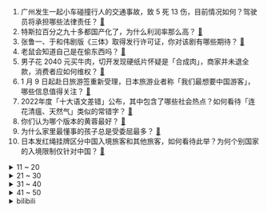 1. 广州发生一起小车碰撞行人的交通事故，致 5 死 13 伤，目前情况如何？驾驶员将承担哪些法律责任？ [:link:](https://www.zhihu.com/question/578116779)
2. 特斯拉百分之九十多都国产化了，为什么利润率那么高？ [:link:](https://www.zhihu.com/question/563118968)
3. 张鲁一、于和伟剧版《三体》取得发行许可证，你对该剧有哪些期待？ [:link:](https://www.zhihu.com/question/577693170)
4. 老鼠会知道自己是在偷东西吗？ [:link:](https://www.zhihu.com/question/567276949)
5. 男子花 2040 元买牛肉，切开发现硬纸片怀疑是「合成肉」，商家并未退全款，消费者应如何维权？ [:link:](https://www.zhihu.com/question/577654968)
6. 1 月 9 日起赴日旅游签重新受理，日本旅游业者称「我们最想要中国游客」，哪些信息值得关注？ [:link:](https://www.zhihu.com/question/577733059)
7. 2022年度「十大语文差错」公布，其中包含了哪些社会热点？如何看待「连花清瘟、天然气」类似的常错字？ [:link:](https://www.zhihu.com/question/578089912)
8. 你们认为哪个版本的黄蓉最好？ [:link:](https://www.zhihu.com/question/283659524)
9. 为什么家里最懂事的孩子总是受委屈最多？ [:link:](https://www.zhihu.com/question/576920342)
10. 日本发红绳挂牌区分中国入境旅客和其他旅客，如何看待此举？为何个别国家的入境限制仅针对中国？ [:link:](https://www.zhihu.com/question/578064400)
<details>
<summary>11 ~ 20</summary>

11. 人文摄影该从何下手? [:link:](https://www.zhihu.com/question/575726037)
12. 前端开发属于程序员吗? [:link:](https://www.zhihu.com/question/523175983)
13. 参观博物馆时，你有过哪些难忘的回忆？ [:link:](https://www.zhihu.com/question/566869464)
14. 日本超万人要求山上彻也减刑，有人视其为「英雄」，被捕半年期间现金收超百万，哪些信息值得关注？ [:link:](https://www.zhihu.com/question/577699269)
15. 你们最幸福的时候是什么？ [:link:](https://www.zhihu.com/question/578237936)
16. 如何看待黑龙江一供暖公司最低温近 -30℃ 时宣布停热，称「只能怨告状的业主」？供暖公司做法是否违规？ [:link:](https://www.zhihu.com/question/577657403)
17. 上海一小区多户占公共区域搭灵棚 ,「燃烧逝者衣物，哭丧声不断」，如何看待此事？ [:link:](https://www.zhihu.com/question/577649776)
18. 如何看待杨紫琼凭借《瞬息全宇宙》获得第 80 届金球奖音乐/喜剧类电影最佳女主角？ [:link:](https://www.zhihu.com/question/578058051)
19. 北约和欧盟声称「中国日益增长的自信和政策给我们带来了挑战」，如何解读？ [:link:](https://www.zhihu.com/question/578071975)
20. S13 全球总决赛落地韩国，小组赛赛制将首次使用瑞士轮，这将让比赛产生哪些变化？ [:link:](https://www.zhihu.com/question/577904943)
</details>
<details>
<summary>21 ~ 30</summary>

21. 如何看待柬埔寨首相洪森反问「如果不依靠中国，依靠谁」，「谁来帮我们修路架桥」？ [:link:](https://www.zhihu.com/question/577851473)
22. 媒体调研多楼盘称「有售楼处人快坐满了」，专家建议「百姓拿出三分之一存款买房」，今年是买房的好时机吗？ [:link:](https://www.zhihu.com/question/578055459)
23. 2022 国家医保谈判收官，辉瑞新冠口服药「灵魂砍价」失败，辉瑞新冠药为何不愿意放低姿态？ [:link:](https://www.zhihu.com/question/577680053)
24. 人民网评余景天粉丝接机制造拥堵并回怼警察，称「艺人不能置身事外」，如何评价这一观点？ [:link:](https://www.zhihu.com/question/578050292)
25. 为什么现在的NBA球员高分越来越多？ [:link:](https://www.zhihu.com/question/576663524)
26. 一名高三生。最近了解到COP15的生态保护计划，希望能够为目标的实现微薄的力量，什么是我需要做的？ [:link:](https://www.zhihu.com/question/573576384)
27. 美国国内航班停飞令已取消，此前美国联邦航空局系统故障，所有航班停飞，目前情况如何？如何看待这一事件？ [:link:](https://www.zhihu.com/question/578119170)
28. 河南 2 名男童蹊跷失联，近千人搜救无果，当地警方已介入调查，目前案情进展如何？ [:link:](https://www.zhihu.com/question/577909697)
29. 《风云》中，秦霜也是雄霸的弟子，为何他却没有两位师弟强？ [:link:](https://www.zhihu.com/question/325146295)
30. 麦卡锡「上位」对中美关系有何影响？专家称「对华政策可能越来越偏激」，对此你怎么看？有哪些信息值得关注？ [:link:](https://www.zhihu.com/question/577641551)
</details>
<details>
<summary>31 ~ 40</summary>

31. 读纸质书比电子书好在哪里？ [:link:](https://www.zhihu.com/question/577935587)
32. 你都买过哪些假种子？种出了什么植物？ [:link:](https://www.zhihu.com/question/268145663)
33. 《原神》的剧情水平怎么样？ [:link:](https://www.zhihu.com/question/476222024)
34. 2022 年有哪些让你印象最深刻的现象级 VR 应用，2023 年又有哪些值得期待的 VR 应用呢？ [:link:](https://www.zhihu.com/question/578080146)
35. 有没有推荐的好看的电视剧? [:link:](https://www.zhihu.com/question/574823175)
36. 若光子有静止质量会如何？ [:link:](https://www.zhihu.com/question/325124395)
37. 对于买房和租房你会怎么选择？ [:link:](https://www.zhihu.com/question/574517694)
38. 一情侣网恋同居后谈婚论嫁，男子提出分手后要求返还三金及彩礼，如何看待此事？彩礼返还的法律规定是什么？ [:link:](https://www.zhihu.com/question/577858119)
39. OpenAI 为什么能估值百亿美金？投资人除了看重想象力还有什么考虑？ [:link:](https://www.zhihu.com/question/577662540)
40. 《原神》踏鞴沙锚点旁的华丽宝箱是不是失败的设计？ [:link:](https://www.zhihu.com/question/577541539)
</details>
<details>
<summary>41 ~ 50</summary>

41. 刘鑫 70 万元赔偿金支付期限已到，江歌母亲称没收到钱，已申请强制执行，哪些信息值得关注？ [:link:](https://www.zhihu.com/question/577876301)
42. 德国为何如此依赖俄罗斯天然气？ [:link:](https://www.zhihu.com/question/553743869)
43. 完整自学物理学需要看什么书? [:link:](https://www.zhihu.com/question/37822005)
44. 为什么股票纯技术分析，能成功的人少之又少？ [:link:](https://www.zhihu.com/question/576515652)
45. 英首相发言人就黎智英案发表评论，我使馆回应「敦促英方停止插手香港事务」，哪些信息值得关注？ [:link:](https://www.zhihu.com/question/578122828)
46. 泰国副总理到机场迎接首批中国游客，并撤回入境疫苗要求，哪些信息值得关注？对泰国旅游业有哪些影响？ [:link:](https://www.zhihu.com/question/577734349)
47. 如果当时梁璐看上的是李达康，李达康会怎么处理？ [:link:](https://www.zhihu.com/question/519933829)
48. 高一每天只睡 6 小时撑得住吗？ [:link:](https://www.zhihu.com/question/577511516)
49. C罗和梅西共拿走12个欧洲金球奖，哪一个金球奖的争议最大？ [:link:](https://www.zhihu.com/question/577704112)
50. kn95口罩执行标准GB2626-2006和n95口罩执行标准GB19083-2010，有什么区别？ [:link:](https://www.zhihu.com/question/538158188)
</details><details>
<summary>bilibili</summary>

1. 王冰冰的街头实验 [:link:](//www.bilibili.com/video/BV1nM411h7xG)
2. 它开播前被群嘲，却凭口碑逆袭成开年王炸！ [:link:](//www.bilibili.com/video/BV1tP4y1C79q)
3. 《这游戏我是一毛钱也不可能冲的！我白嫖！我0氪！》 [:link:](//www.bilibili.com/video/BV1FW4y1V7eE)
4. 瑞典水手如何迎娶阿依土鳖公主？【硬核狠人45】 [:link:](//www.bilibili.com/video/BV1uM411h7MN)
5. 做了个炸蛋，好吃到不行！ [:link:](//www.bilibili.com/video/BV1G3411U7Ux)
6. 盲猜B站22年最火的视频，居然有一半没看过？ [:link:](//www.bilibili.com/video/BV1GY411y7Yt)
7. 新春特供|| 西游宇宙法宝等级的权力深意，天上对人间控制的终极手段 [:link:](//www.bilibili.com/video/BV1GG4y1y7DL)
8. 薯 条 之 王 天 花 板 [:link:](//www.bilibili.com/video/BV1D8411K7eK)
9. 2022年度总结 [:link:](//www.bilibili.com/video/BV1he4y1G7hW)
10. 圣酒车 [:link:](//www.bilibili.com/video/BV1wM411h7Wk)
<details>
<summary>11 ~ 20</summary>

11. 这是什么离谱的操作啊！！ [:link:](//www.bilibili.com/video/BV19g411W7AU)
12. 无法行走+物品栏只有一格通关我的世界 [:link:](//www.bilibili.com/video/BV1dP4y1e7Zz)
13. 最后就让我聊聊自己，我的童年、青春、还有那个她。 [:link:](//www.bilibili.com/video/BV1ne4y1G7Kr)
14. 美好旅行图鉴 [:link:](//www.bilibili.com/video/BV1Z24y1e7Ja)
15. 20年以来，游戏替中国式家长背了多少黑锅？ [:link:](//www.bilibili.com/video/BV1JM411F76o)
16. 《 天 价 水 果 》2 [:link:](//www.bilibili.com/video/BV1GW4y137RL)
17. 不就是个1000000粉丝的牌子嘛！ [:link:](//www.bilibili.com/video/BV1UG4y1y741)
18. 视频网站的“蓝光”是怎么骗你的？——视频画质全解析【柴知道】 [:link:](//www.bilibili.com/video/BV1nW4y1V7kR)
19. 我的爷爷是个发明家，他发明了辣条！！ [:link:](//www.bilibili.com/video/BV19G4y1w7YQ)
20. 第一次在兄弟面前展示才艺 [:link:](//www.bilibili.com/video/BV1ND4y1L7rS)
</details>
<details>
<summary>21 ~ 30</summary>

21. 你们给我1000W这个广告我也不会接！谁来拯救那些被毒槟榔割脸的年轻人！ [:link:](//www.bilibili.com/video/BV1X24y1e73W)
22. 花30万只涨了3000粉，是什么感受？痛~太痛了~ [:link:](//www.bilibili.com/video/BV1wG4y1j7Vs)
23. 撒旦:十八层地狱的人什么时候跑出来的？ [:link:](//www.bilibili.com/video/BV1mx4y1G7aC)
24. 挑战全网最敷衍求婚！竟然成功了... [:link:](//www.bilibili.com/video/BV1p24y1e7bC)
25. 来餐车厂催进度，结果跟车厂老板做了个约定… [:link:](//www.bilibili.com/video/BV1Bx4y1G7zU)
26. 一年一度的办公室礼物交换大会 [:link:](//www.bilibili.com/video/BV11G4y1w7xa)
27. “睡教” [:link:](//www.bilibili.com/video/BV1YY4y1f7DH)
28. 唐师父的钱包保卫战 [:link:](//www.bilibili.com/video/BV1zG411K73G)
29. 回忆杀！《黑猫警长》2023特别篇 [:link:](//www.bilibili.com/video/BV1ZW4y1G7NM)
30. 不幸的是，圈圈还是套上了圈圈 [:link:](//www.bilibili.com/video/BV1td4y1j7gV)
</details>
<details>
<summary>31 ~ 40</summary>

31. 全国各地迷惑的特色菜 [:link:](//www.bilibili.com/video/BV14d4y1j7Rk)
32. 哈士奇到底有多贱 [:link:](//www.bilibili.com/video/BV1C3411m7EH)
33. 【时代少年团】《浅炸一下吧！》08：时代澄清大会 [:link:](//www.bilibili.com/video/BV1Dx4y1G7mQ)
34. 【引航者试炼】TN-1至TN-4 恢宏试炼 简单好抄 [:link:](//www.bilibili.com/video/BV1YD4y1p7Pd)
35. 方便面锅底卖188？本就不富裕的探店搭档雪上加霜...【凭啥这么贵50-炉釜·山野吊锅】 [:link:](//www.bilibili.com/video/BV1pe4y1G7VL)
36. 开年第一摇！《星际瑶仔》奉上！ [:link:](//www.bilibili.com/video/BV1a24y1a7m5)
37. 花20天时间把一只鸡浓缩成一碗面！据说这碗面的配方值一百两？ [:link:](//www.bilibili.com/video/BV1BD4y1V7Mk)
38. 打着IKUN旗号的乐子人？蹭流量、恰烂米，一个视频全部回应，解析蔡徐坤被黑的根源究竟所在何处 [:link:](//www.bilibili.com/video/BV1PY411y7Cz)
39. 【STN快报第七季01】水晶动力要做迄今为止最大的古墓丽影 [:link:](//www.bilibili.com/video/BV1xD4y157FA)
40. 成都. 玉芝兰厨子探店¥？？00 [:link:](//www.bilibili.com/video/BV1cY411y7MR)
</details>
<details>
<summary>41 ~ 50</summary>

41. 我到底是你的什么啊（恼） [:link:](//www.bilibili.com/video/BV1TK41117cZ)
42. 冬季骑行东北，深山老林里找到一个大房子，骑行久了什么地方都不怕 [:link:](//www.bilibili.com/video/BV1z8411P7iM)
43. 当景点只有我一个人的时候… [:link:](//www.bilibili.com/video/BV1eK41117T5)
44. “这个视频只能看一眼” [:link:](//www.bilibili.com/video/BV198411N7LG)
45. 只因在羊群中多看了它一眼，我给我的牧羊犬买了一只羊做宠物 [:link:](//www.bilibili.com/video/BV1pd4y1j71b)
46. 【超轻粘土】手部练习 [:link:](//www.bilibili.com/video/BV1ke4y1374f)
47. ⚡ 3.4 玩 家 现 状 ⚡ [:link:](//www.bilibili.com/video/BV18D4y1p7N6)
48. 为“百大观众”颁奖？？？ [:link:](//www.bilibili.com/video/BV14G4y127Lk)
49. 【春晚鬼畜】赵本山：我就是念诗之王！【改革春风吹满地】 [:link:](//www.bilibili.com/video/BV1bW411n7fY)
50. 谢谢你的礼物，你还好吗 [:link:](//www.bilibili.com/video/BV11x4y1g7VG)
</details>
<details>
<summary>51 ~ 60</summary>

51. 悬  丝  诊  琴  3 [:link:](//www.bilibili.com/video/BV1GY411272V)
52. 男生的专属浪漫，一定要看到最后！ [:link:](//www.bilibili.com/video/BV1BM411a7SU)
53. 退圈才敢说！前练习生现身说法之练习生知道自己尬吗？ [:link:](//www.bilibili.com/video/BV1FM411Y73z)
54. 69块钱“新冠险”确诊赔两万？在线发钱是吧？【慧小媛】 [:link:](//www.bilibili.com/video/BV1DR4y117Nx)
55. 法国人怎么看中国网红Thurman猫一杯? [:link:](//www.bilibili.com/video/BV1C3411m7PQ)
56. 你喜欢的经典色系设计，祝福2023致富发财！ [:link:](//www.bilibili.com/video/BV1Mx4y1G7Ls)
57. 添加剂...已经...无所谓了...《最 骚 营 销 号 46》 [:link:](//www.bilibili.com/video/BV1fx4y1G7uQ)
58. 168两斤半的蒸羊羔，老板有点像梁山过来的… [:link:](//www.bilibili.com/video/BV1s8411K7QA)
59. 在古都洛阳竟然被算出回到古代能位极人臣??? [:link:](//www.bilibili.com/video/BV1Xv4y1v7dp)
60. 祝 你 飞 起 来 [:link:](//www.bilibili.com/video/BV1t24y1e7K4)
</details>
<details>
<summary>61 ~ 70</summary>

61. 全网首发！直升机炮手打起来是什么体验！？ [:link:](//www.bilibili.com/video/BV16R4y117QG)
62. 白起：你对电风扇一无所知！ [:link:](//www.bilibili.com/video/BV19M41187aN)
63. 你好，粤语版《兰亭序》 [:link:](//www.bilibili.com/video/BV1Nx4y1V7bM)
64. 【魁拔4最后的魁拔】欢迎回来，亲爱的魁拔，我们等你很久了！ [:link:](//www.bilibili.com/video/BV1ev4y1q7Eo)
65. 逐帧解析《原神》3.4版本PV「磬弦奏华夜」逆天级考据！ [:link:](//www.bilibili.com/video/BV1sG4y1y74C)
66. 史诗级合作！鬼畜全明星联手24K《Mood》 [:link:](//www.bilibili.com/video/BV18G4y1L7H9)
67. 【节奏盒子】世界最难曲2023最新记录，6分36秒非人类难度耐力混音，最难部分聚集在最后面，耗时两个月，V2《Golden Rose》（金玫） [:link:](//www.bilibili.com/video/BV16e4y1G78f)
68. 有种上学被抽查知识点的快感（3） [:link:](//www.bilibili.com/video/BV1h84y1a7Lr)
69. 答应你们穿裙子自律，但是穿了又好像没穿，拖了又好像没拖.. [:link:](//www.bilibili.com/video/BV1yd4y1j7Tj)
70. 【散人】电击治疗？恐怖逃脱！真人互动游戏《飞越13号房》 （暂完结） [:link:](//www.bilibili.com/video/BV1yP4y1C7pa)
</details>
<details>
<summary>71 ~ 80</summary>

71. 要审讯了，我和犯人都很兴奋！ [:link:](//www.bilibili.com/video/BV1RY411C7vu)
72. 你 这 腿 有 问 题 啊！ [:link:](//www.bilibili.com/video/BV1t84y1a71B)
73. 一年一度 催婚实录 [:link:](//www.bilibili.com/video/BV1g8411K7Re)
74. 挑战拿着假肢去纹身 [:link:](//www.bilibili.com/video/BV1Pe4y1G7XQ)
75. “比奇堡的天上没有云” [:link:](//www.bilibili.com/video/BV1Q8411K72z)
76. 在放大100倍的空岛上！该怎么生存？我的世界 [:link:](//www.bilibili.com/video/BV1Q8411K7f1)
77. 奸商：3千元笔记本卖你5千犯法吗？女生电脑城买笔记本实录 [:link:](//www.bilibili.com/video/BV1yM411F74s)
78. 1Q1500！塔姆最折磨套路！对手：太痛苦辣！【有点骚东西】 [:link:](//www.bilibili.com/video/BV1yx4y1G7V4)
79. 酥脆透亮的锅包肉，亲妈级教程。 [:link:](//www.bilibili.com/video/BV1bP4y1C7iR)
80. 网络热门“智熄”视频鉴定 ㉜ [:link:](//www.bilibili.com/video/BV1uG4y1y7Bf)
</details>
<details>
<summary>81 ~ 90</summary>

81. 须弥隐藏任务，凶猛动物在哪里？ [:link:](//www.bilibili.com/video/BV1714y1u71n)
82. 愿你我热爱的那个虚拟世界～熠熠生辉！ [:link:](//www.bilibili.com/video/BV1GG4y1A7RS)
83. 试吃全世界最臭食物！冰岛鲨鱼肉！比鲱鱼罐头还臭几十倍 [:link:](//www.bilibili.com/video/BV1t24y1e73u)
84. 万豪：怎么没有W技能？太痛苦了！太痛苦了！太不公平了！重赛！ [:link:](//www.bilibili.com/video/BV1fg411W7Zq)
85. “仅此86秒，原神中那些文艺到极致的台词！懂不懂原神文编的含金量啊？” [:link:](//www.bilibili.com/video/BV1EG4y1A7Wp)
86. 群青 [:link:](//www.bilibili.com/video/BV1q3411m7ZT)
87. 【上青杰哥】 两百斤汕尾蚝熬蚝油，做一锅大盆菜给兄弟们尝尝 [:link:](//www.bilibili.com/video/BV1uG4y1y7Cm)
88. 【小短片】酒桌文化难题 [:link:](//www.bilibili.com/video/BV14G4y1A7RK)
89. 愿所有的毛孩子都能被温柔以待 [:link:](//www.bilibili.com/video/BV1684y1a7y1)
90. 国产免费GAL东北往事，已开放下载！玩之前你必须知到这些！ [:link:](//www.bilibili.com/video/BV1jD4y157hK)
</details>
<details>
<summary>91 ~ 100</summary>

91. 你画我穿2.0, 但搭配好的衣服送你 [:link:](//www.bilibili.com/video/BV1Z3411m7HD)
92. 一月新番:最强阴阳师转生异世界,扮猪吃虎 [:link:](//www.bilibili.com/video/BV1xR4y117Dd)
93. 深圳月租5000的空房，被我打造成了理想的家 [:link:](//www.bilibili.com/video/BV18P4y1C7fZ)
94. 让我看看到底是哪个小猫咪没有穿衣服！？？ [:link:](//www.bilibili.com/video/BV13A411Z7eU)
95. 捡一块10几斤的顶级和牛，M9+大米龙，碳烤撸串能爆浆 [:link:](//www.bilibili.com/video/BV1Dg411W7kE)
96. 新概念“放松” [:link:](//www.bilibili.com/video/BV16D4y1p7gD)
97. 这b班就非得上吗？ [:link:](//www.bilibili.com/video/BV1TM411F7UZ)
98. 脸这么大的红烧肉！猪肘子！一个人提前过年了！ [:link:](//www.bilibili.com/video/BV17v4y1v7T4)
99. 一念通天，神魔无惧！！！ [:link:](//www.bilibili.com/video/BV1iM411F7HJ)
100. 原神官方背着你，在欧美玩得有多花？ [:link:](//www.bilibili.com/video/BV1r84y1a7Cj)
</details></details>
